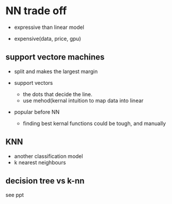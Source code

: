 # NN trade off

- expressive than linear model

- expensive(data, price, gpu)



## support vectore machines

- split and makes the largest margin

- support vectors
  - the dots that decide the line.
  - use mehod(kernal intuition to map data into linear
- popular before NN
  - finding best kernal functions could be tough, and manually

## KNN 

- another classification model
- k nearest neighbours

## decision tree vs k-nn

see ppt



